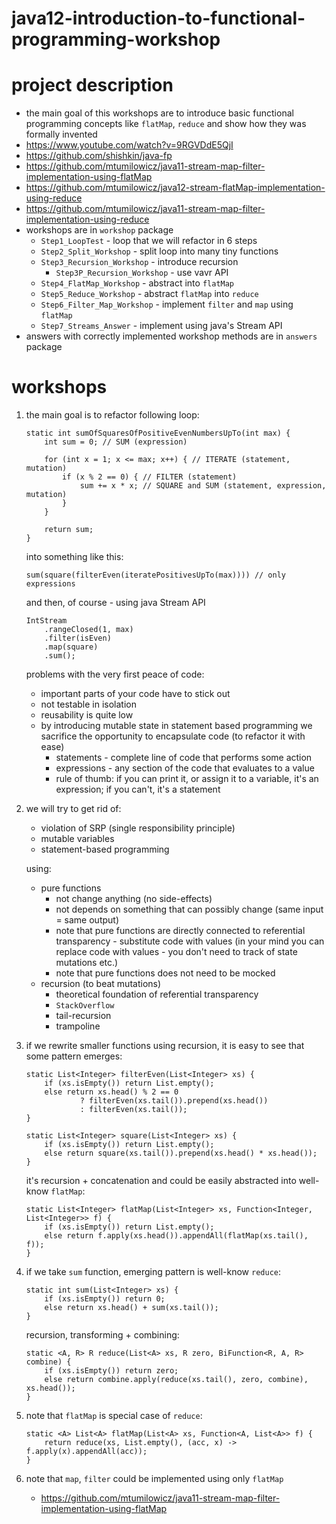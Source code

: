 # java12-introduction-to-functional-programming-workshop

# project description
* the main goal of this workshops are to introduce basic functional programming concepts like
`flatMap`, `reduce` and show how they was formally invented
* https://www.youtube.com/watch?v=9RGVDdE5QjI
* https://github.com/shishkin/java-fp
* https://github.com/mtumilowicz/java11-stream-map-filter-implementation-using-flatMap
* https://github.com/mtumilowicz/java12-stream-flatMap-implementation-using-reduce
* https://github.com/mtumilowicz/java11-stream-map-filter-implementation-using-reduce
* workshops are in `workshop` package
    * `Step1_LoopTest` - loop that we will refactor in 6 steps
    * `Step2_Split_Workshop` - split loop into many tiny functions
    * `Step3_Recursion_Workshop` - introduce recursion
        * `Step3P_Recursion_Workshop` - use vavr API
    * `Step4_FlatMap_Workshop` - abstract into `flatMap`
    * `Step5_Reduce_Workshop` - abstract `flatMap` into `reduce`
    * `Step6_Filter_Map_Workshop` - implement `filter` and `map` using `flatMap`
    * `Step7_Streams_Answer` - implement using java's Stream API
* answers with correctly implemented workshop methods are in 
`answers` package

# workshops
1. the main goal is to refactor following loop:
    ```
    static int sumOfSquaresOfPositiveEvenNumbersUpTo(int max) {
        int sum = 0; // SUM (expression)
    
        for (int x = 1; x <= max; x++) { // ITERATE (statement, mutation)
            if (x % 2 == 0) { // FILTER (statement)
                sum += x * x; // SQUARE and SUM (statement, expression, mutation)
            }
        }
    
        return sum;
    }
    ```
    into something like this:
    ```
    sum(square(filterEven(iteratePositivesUpTo(max)))) // only expressions
    ```
    and then, of course - using java Stream API
    ```
    IntStream
        .rangeClosed(1, max)
        .filter(isEven)
        .map(square)
        .sum();
    ```
    problems with the very first peace of code:
    * important parts of your code have to stick out
    * not testable in isolation
    * reusability is quite low
    * by introducing mutable state in statement based programming
        we sacrifice the opportunity to encapsulate code (to refactor
        it with ease)
        * statements - complete line of code that performs some action
        * expressions - any section of the code that evaluates to a value
        * rule of thumb: if you can print it, or assign it to a variable, it's an expression; if you can't, 
        it's a statement
        
1. we will try to get rid of:
    * violation of SRP (single responsibility principle)
    * mutable variables
    * statement-based programming
    
    using:
    * pure functions
        * not change anything (no side-effects)
        * not depends on something that can possibly change (same input = same output)
        * note that pure functions are directly connected to referential transparency - substitute 
        code with values (in your mind you can replace code with values - you don't
        need to track of state mutations etc.)
        * note that pure functions does not need to be mocked
    * recursion (to beat mutations)
        * theoretical foundation of referential transparency
        * `StackOverflow`
        * tail-recursion
        * trampoline
1. if we rewrite smaller functions using recursion, it is easy to see that some pattern emerges:
    ```
    static List<Integer> filterEven(List<Integer> xs) {
        if (xs.isEmpty()) return List.empty();
        else return xs.head() % 2 == 0
                ? filterEven(xs.tail()).prepend(xs.head())
                : filterEven(xs.tail());
    }
    
    static List<Integer> square(List<Integer> xs) {
        if (xs.isEmpty()) return List.empty();
        else return square(xs.tail()).prepend(xs.head() * xs.head());
    }
    ```
    it's recursion + concatenation and could be easily abstracted into well-know `flatMap`:
    ```
    static List<Integer> flatMap(List<Integer> xs, Function<Integer, List<Integer>> f) {
        if (xs.isEmpty()) return List.empty();
        else return f.apply(xs.head()).appendAll(flatMap(xs.tail(), f));
    }
    ```
1. if we take `sum` function, emerging pattern is well-know `reduce`:
    ```
    static int sum(List<Integer> xs) {
        if (xs.isEmpty()) return 0;
        else return xs.head() + sum(xs.tail());
    }
    ```
    recursion, transforming + combining:
    ```
    static <A, R> R reduce(List<A> xs, R zero, BiFunction<R, A, R> combine) {
        if (xs.isEmpty()) return zero;
        else return combine.apply(reduce(xs.tail(), zero, combine), xs.head());
    }
    ```
1. note that `flatMap` is special case of `reduce`:
    ```
    static <A> List<A> flatMap(List<A> xs, Function<A, List<A>> f) {
        return reduce(xs, List.empty(), (acc, x) -> f.apply(x).appendAll(acc));
    }
    ```
1. note that `map`, `filter` could be implemented using only `flatMap`
    * https://github.com/mtumilowicz/java11-stream-map-filter-implementation-using-flatMap